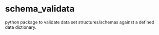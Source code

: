 # schema_validata
python package to validate data set structures/schemas against a defined data dictionary.
